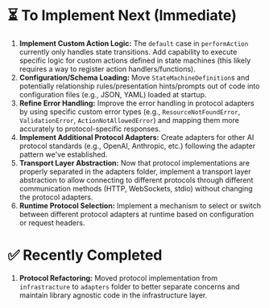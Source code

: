 # ⏳ To Implement Next (Immediate)

1.  **Implement Custom Action Logic:** The `default` case in `performAction` currently only handles state transitions. Add capability to execute specific logic for custom actions defined in state machines (this likely requires a way to register action handlers/functions).
2.  **Configuration/Schema Loading:** Move `StateMachineDefinition`s and potentially relationship rules/presentation hints/prompts out of code into configuration files (e.g., JSON, YAML) loaded at startup.
3.  **Refine Error Handling:** Improve the error handling in protocol adapters by using specific custom error types (e.g., `ResourceNotFoundError`, `ValidationError`, `ActionNotAllowedError`) and mapping them more accurately to protocol-specific responses.
4.  **Implement Additional Protocol Adapters:** Create adapters for other AI protocol standards (e.g., OpenAI, Anthropic, etc.) following the adapter pattern we've established.
5.  **Transport Layer Abstraction:** Now that protocol implementations are properly separated in the adapters folder, implement a transport layer abstraction to allow connecting to different protocols through different communication methods (HTTP, WebSockets, stdio) without changing the protocol adapters.
6.  **Runtime Protocol Selection:** Implement a mechanism to select or switch between different protocol adapters at runtime based on configuration or request headers.

# ✅ Recently Completed

1. **Protocol Refactoring:** Moved protocol implementation from `infrastracture` to `adapters` folder to better separate concerns and maintain library agnostic code in the infrastructure layer.
